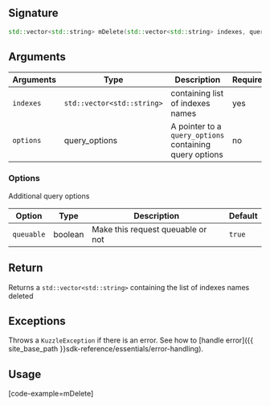 ## Signature

``` cpp
std::vector<std::string> mDelete(std::vector<std::string> indexes, query_options *options = null)
```

## Arguments

| Arguments     | Type        | Description               | Required
|---------------|-------------|---------------------------|----------
| ``indexes``   | `std::vector<std::string>` | containing list of indexes names| yes
| ``options``   | query_options | A pointer to a `query_options` containing query options| no

### __Options__

Additional query options

| Option   | Type    | Description                       | Default |
| -------- | ------- | --------------------------------- | ------- |
| `queuable` | boolean | Make this request queuable or not | `true`    |


## Return

Returns a `std::vector<std::string>` containing the list of indexes names deleted

## Exceptions

Throws a `KuzzleException` if there is an error. See how to [handle error]({{ site_base_path }}sdk-reference/essentials/error-handling).

## Usage

[code-example=mDelete]
